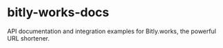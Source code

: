 # bitly-works-docs
API documentation and integration examples for Bitly.works, the powerful URL shortener.

